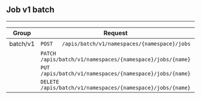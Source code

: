 ## Job v1 batch

---



| Group    | Request                                                    | Descriptions |
| -------- | ---------------------------------------------------------- | ------------ |
| batch/v1 | `POST   /apis/batch/v1/namespaces/{namespace}/jobs `      | 创建 Job     |
|          | `PATCH  /apis/batch/v1/namespaces/{namespace}/jobs/{name}` |              |
|          | `PUT    /apis/batch/v1/namespaces/{namespace}/jobs/{name}` |              |
|          | `DELETE /apis/batch/v1/namespaces/{namespace}/jobs/{name}` |              |

